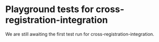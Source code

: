# Playground tests for cross-registration-integration
We are still awaiting the first test run for cross-registration-integration.
